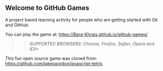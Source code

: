 ## Welcome to GitHub Games

A project based learning activity for people who are getting started with Git and GitHub.

You can play the game at: https://Bara-Khrais.github.io/github-games/

>> _*SUPPORTED BROWSERS*: Chrome, Firefox, Safari, Opera and IE9+_

This fun open source game was cloned from: https://github.com/jakesgordon/javascript-tetris

